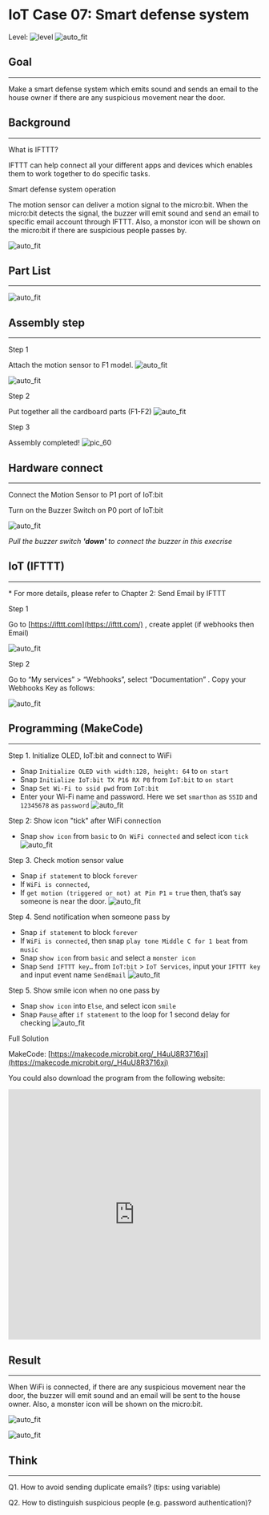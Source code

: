 # IoT Case 07: Smart defense system

Level: ![level](images/level3.png)
![auto_fit](images/Case7/case-07.png)<P>

## Goal
<HR>

Make a smart defense system which emits sound and sends an email to the house owner if there are any suspicious movement near the door.<BR><P>

## Background
<HR>

<span id="subtitle">What is IFTTT?</span><BR><P>
IFTTT can help connect all your different apps and devices which enables them to work together to do specific tasks.<BR><P>
<span id="subtitle">Smart defense system operation</span><BR><P>
The motion sensor can deliver a motion signal to the micro:bit. When the micro:bit detects the signal, the buzzer will emit sound and send an email to specific email account through IFTTT. Also, a monstor icon will be shown on the micro:bit if there are suspicious people passes by.<BR><P>
![auto_fit](images/Case7/Concept-diagram-Case7.png)<P>

## Part List
<HR>

![auto_fit](images/Case7/Case7_parts.png)<P>

## Assembly step 
<HR>

<span id="subtitle">Step 1</span><BR><P>
Attach the motion sensor to F1 model.
![auto_fit](images/Case7/Case7_ass1.png)<P>
![auto_fit](images/Case7/Case7_ass2.png)<P>
<span id="subtitle">Step 2</span><BR><P>
Put together all the cardboard parts (F1-F2)
![auto_fit](images/Case7/Case7_ass3.png)<P>
<span id="subtitle">Step 3</span><BR><P>
Assembly completed!
![pic_60](images/Case7/Case7_ass4.png)<P>


## Hardware connect
<HR>

Connect the Motion Sensor to P1 port of IoT:bit<BR><P>
Turn on the Buzzer Switch on P0 port of IoT:bit<BR><P>
![auto_fit](images/Case7/Case7_hardware.png)<P>

*Pull the buzzer switch <B>'down'</B> to connect the buzzer in this execrise*
## IoT (IFTTT)
<HR>

<span id="remarks">* For more details, please refer to Chapter 2: Send Email by IFTTT </span><BR><P>

<span id="subtitle">Step 1</span><BR><P>
Go to [https://ifttt.com](https://ifttt.com/) , create applet (if webhooks then Email)<BR><P>
![auto_fit](images/Case7/Case7_iot1.png)<P>


<span id="subtitle">Step 2</span><BR><P>
Go to “My services” > “Webhooks”, select “Documentation” . Copy your Webhooks Key as follows:<BR><P>
![auto_fit](images/Case7/Case7_iot2.png)<P>

## Programming (MakeCode)
<HR>

<span id="subtitle">Step 1. Initialize OLED, IoT:bit and connect to WiFi</span><BR><P>
* Snap `Initialize OLED with width:128, height: 64` to `on start`
* Snap `Initialize IoT:bit TX P16 RX P8` from `IoT:bit` to `on start`
* Snap `Set Wi-Fi to ssid pwd` from `IoT:bit`
* Enter your Wi-Fi name and password. Here we set `smarthon` as `SSID` and `12345678` as `password`
![auto_fit](images/Case7/Case7_p1.png)<P>

<span id="subtitle">Step 2: Show icon "tick" after WiFi connection</span><BR><P>
* Snap `show icon` from `basic` to `On WiFi connected` and select icon `tick`
![auto_fit](images/Case7/Case7_p2.png)<P>

<span id="subtitle">Step 3. Check motion sensor value</span><BR><P>
* Snap `if statement` to block `forever`
* If `WiFi is connected`,
* If `get motion (triggered or not) at Pin P1` = `true` then, that’s say someone is near the door.
![auto_fit](images/Case7/Case7_p3.png)<P>
 
<span id="subtitle">Step 4. Send notification when someone pass by </span><BR><P>
* Snap `if statement` to block `forever`
* If `WiFi is connected`, then snap `play tone Middle C for 1 beat` from `music`
* Snap `show icon` from `basic` and select a `monster icon`
* Snap `Send IFTTT key…` from `IoT:bit` > `IoT Services`, input your `IFTTT key` and input event name `SendEmail`
![auto_fit](images/Case7/Case7_p4.png)<P>

<span id="subtitle">Step 5. Show smile icon when no one pass by </span><BR><P>
* Snap `show icon` into `Else`, and select icon `smile` 
* Snap `Pause` after `if statement` to the loop for 1 second delay for checking
![auto_fit](images/Case7/Case7_p5.png)<P>

<span id="subtitle">Full Solution<BR><P>
MakeCode: [https://makecode.microbit.org/_H4uU8R3716xj](https://makecode.microbit.org/_H4uU8R3716xj)<BR><P>
You could also download the program from the following website:<BR>
<iframe src="https://makecode.microbit.org/#pub:_H4uU8R3716xj" width="100%" height="500" frameborder="0"></iframe>


## Result 
<HR>

When WiFi is connected, if there are any suspicious movement near the door, the buzzer will emit sound and an email will be sent to the house owner. Also, a monster icon will be shown on the micro:bit.<BR><P>
![auto_fit](images/Case7/Case7_result1.png)

![auto_fit](images/Case7/Case7_result2.gif)


## Think
<HR>

Q1. How to avoid sending duplicate emails? (tips: using variable)<BR><P>
Q2. How to distinguish suspicious people (e.g. password authentication)?<BR><P>

